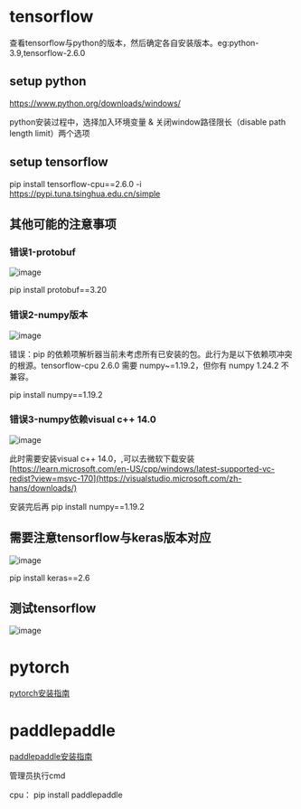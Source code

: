 
# tensorflow

查看tensorflow与python的版本，然后确定各自安装版本。eg:python-3.9,tensorflow-2.6.0

## setup python 

https://www.python.org/downloads/windows/

python安装过程中，选择加入环境变量 & 关闭window路径限长（disable path length limit）两个选项

## setup tensorflow

pip install tensorflow-cpu==2.6.0 -i https://pypi.tuna.tsinghua.edu.cn/simple

## 其他可能的注意事项

### 错误1-protobuf

![image](https://user-images.githubusercontent.com/13504729/230704379-dc7c4ee9-4dc8-4402-bbda-30b60867a37a.png)

pip install protobuf==3.20

### 错误2-numpy版本

![image](https://user-images.githubusercontent.com/13504729/230704389-a7fa9c2f-e86e-4be6-9be0-bddd375669ce.png)

错误：pip 的依赖项解析器当前未考虑所有已安装的包。此行为是以下依赖项冲突的根源。tensorflow-cpu 2.6.0 需要 numpy~=1.19.2，但你有 numpy 1.24.2 不兼容。

pip install numpy==1.19.2

### 错误3-numpy依赖visual c++ 14.0

![image](https://user-images.githubusercontent.com/13504729/230704733-f3bb9423-77dc-4b11-ab16-b7f94b42d530.png)

此时需要安装visual c++ 14.0，,可以去微软下载安装  [https://learn.microsoft.com/en-US/cpp/windows/latest-supported-vc-redist?view=msvc-170](https://visualstudio.microsoft.com/zh-hans/downloads/)

安装完后再 pip install numpy==1.19.2

## 需要注意tensorflow与keras版本对应

![image](https://user-images.githubusercontent.com/13504729/230291129-e606ec43-9fec-4091-94b8-95e7a2819f00.png)

pip install keras==2.6

## 测试tensorflow

![image](https://user-images.githubusercontent.com/13504729/230268366-bbd3c479-f90d-47e0-9e14-0830d9dcb107.png)


# pytorch

[pytorch安装指南](https://github.com/data2/tensorflow-pytorch-paddlepaddle/blob/main/pytorch.md)

# paddlepaddle

[paddlepaddle安装指南](https://github.com/data2/tensorflow-pytorch-paddlepaddle/blob/main/%E9%A3%9E%E6%B5%86/README.md)

管理员执行cmd

cpu： pip install paddlepaddle



